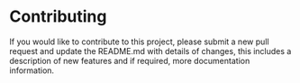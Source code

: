 # Contributing

If you would like to contribute to this project, please submit a new pull request and update the README.md with details of changes, this includes 
a description of new features and if required, more documentation information.
